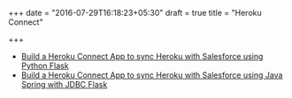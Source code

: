 +++
date = "2016-07-29T16:18:23+05:30"
draft = true
title = "Heroku Connect"

+++


* [Build a Heroku Connect App to sync Heroku with Salesforce using Python Flask](/workshop/heroku-connect/hc-py-flask)
* [Build a Heroku Connect App to sync Heroku with Salesforce using Java Spring with JDBC Flask](/workshop/heroku-connect/hc-java-spring-jdbc)





